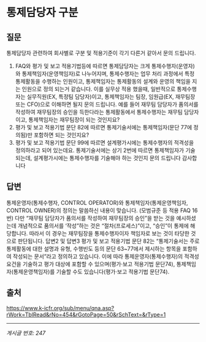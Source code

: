 # 통제담당자 구분

## 질문
통제담당자 관련하여 회사별로 구분 및 적용기준이 각기 다른거 같아서 문의 드립니다.
1. FAQ와 평가 및 보고 적용기법등에 따르면 통제담당자는 크게 통제수행자(운영자)와 통제책임자(운영책임자)로 나누어지며, 통제수행자는 업무 처리 과정에서 특정 통제활동을 수행하는 인원이고, 통제책임자는 통제활동의 설계와 운영의 책임을 지는 인원으로 정의 되는거 같습니다.
이를 실무상 적용 했을때, 일반적으로 통제수행자는 실무직원(EX, 특정팀 담당자)이고, 통제책임자는 팀장, 임원급(EX, 재무팀장 또는 CFO)으로 이해하면 될지 문의 드립니다.
예를 들어 재무팀 담당자가 품의서를 작성하여 재무팀장의 승인을 득한다라는 통제활동에서 통제수행자는 재무팀 담당자이고, 통제책임자는 재무팀장이 되는 것인지요?
2. 평가 및 보고 적용기법 문단 82에 따르면 통제기술서에는 통제책임자(문단 77에 정의됨)만 포함하면 되는 것인지요?
3. 평가 및 보고 적용기법 문단 99에 따르면 설계평가시에는 통제수행자의 적격성을 정의하라고 되어 있는데요.
통제기술서에는 상기 2번에 따르면 통제책임자가 기술되는데, 설계평가시에는 통제수행자를 기술해야 하는 것인지 문의 드립니다
감사합니다

## 답변
통제운영자(통제수행자, CONTROL OPERATOR)와 통제책임자(통제운영책임자, CONTROL OWNER)의 정의는 말씀하신 내용이 맞습니다. (모범규준 등 적용 FAQ 16번) 다만 “재무팀 담당자가 품의서를 작성하여 재무팀장의 승인”을 받는 것을 예시하셨는데 개념적으로 품의서를 ‘작성”하는 것은 “절차(프로세스)”이고, “승인”이 통제에 해당합니다. 따라서 이 경우는 재무팀장을 통제수행자이자 책임자로 보는 것이 타당한 것으로 판단됩니다.
답변2 및 답변3
평가 및 보고 적용기법 문단 82는 “통제기술서는 주로 통제활동에 대한 설명과 유형, 수행빈도 등의 문단 63~77에서 제시하는 항목을 포함하여 작성되는 문서”라고 정의하고 있습니다.
이에 따라 통제운영자(통제수행자)의 적격성 요건을 기술하고 평가 대상에 포함할 수 있으며(평가·보고 적용기법 문단74), 통제책임자(통제운영책임자)를 기술할 수도 있습니다(평가·보고 적용기법 문단74).

## 출처
https://www.k-icfr.org/sub/menu/qna.asp?rWork=TblRead&rNo=454&rGotoPage=50&rSchText=&rType=1

---
*게시글 번호: 247*
